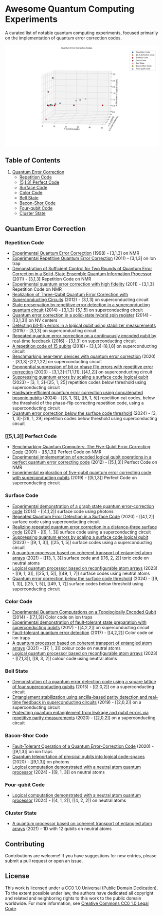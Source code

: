 

# Awesome Quantum Computing Experiments


A curated list of notable quantum computing experiments, focused primarily on the implementation of quantum error correction codes.


![Plot](out/qec_exp.png)


## Table of Contents

1. [Quantum Error Correction](#quantum-error-correction)
   - [Repetition Code](#repetition-code)
   - [[5,1,3] Perfect Code](#513-perfect-code)
   - [Surface Code](#surface-code)
   - [Color Code](#color-code)
   - [Bell State](#bell-state)
   - [Bacon-Shor Code](#bacon-shor-code)
   - [Four-qubit Code](#four-qubit-code)
   - [Cluster State](#cluster-state)



## Quantum Error Correction

### Repetition Code

- [Experimental Quantum Error Correction](https://arxiv.org/abs/quant-ph/9802018) (1998) - [3,1,3] on NMR
- [Experimental Repetitive Quantum Error Correction](https://jubarreiro.physics.ucsd.edu/files/Schindler-Science-332-1059-1061.pdf) (2011) - [3,1,3] on Ion trap
- [Demonstration of Sufficient Control for Two Rounds of Quantum Error Correction in a Solid-State Ensemble Quantum Information Processor](https://arxiv.org/abs/1108.4842) (2011) - [3,1,3] Repetition Code  on NMR
- [Experimental quantum error correction with high fidelity](https://arxiv.org/abs/1109.4821) (2011) - [3,1,3] Repetition Code  on NMR
- [Realization of Three-Qubit Quantum Error Correction with Superconducting Circuits](https://arxiv.org/abs/1109.4948) (2012) - [3,1,3] on superconducting circuit
- [State preservation by repetitive error detection in a superconducting quantum circuit](https://arxiv.org/abs/1411.7403) (2014) - [3,1,3]-[5,1,5] on superconducting circuit
- [Quantum error correction in a solid-state hybrid spin register](https://arxiv.org/abs/1309.6424) (2014) - [[3,1,3]] on NV centers
- [Detecting bit-flip errors in a logical qubit using stabilizer measurements](https://arxiv.org/abs/1411.5542) (2015) - [3,1,3] on superconducting circuit
- [Repeated quantum error correction on a continuously encoded qubit by real-time feedback](https://arxiv.org/abs/1508.01388) (2016) - [3,1,3] on superconducting circuit
- [A repetition code of 15 qubits](https://arxiv.org/abs/1709.00990) (2018) - [3,1,3]-[8,1,8] on superconducting circuit
- [Benchmarking near-term devices with quantum error correction](https://arxiv.org/abs/2004.11037) (2020) - [3,1,3]-[22,1,22] on superconducting circuit
- [Exponential suppression of bit or phase flip errors with repetitive error correction](https://arxiv.org/abs/2102.06132) (2020) - [3,1,3]-[11,1,11], [[4,1,2]] on superconducting circuit
- [Suppressing quantum errors by scaling a surface code logical qubit](https://arxiv.org/abs/2207.06431) (2023) - [3, 1, 3]-[25, 1, 25] repetition codes below threshold using superconducting circuit
- [Hardware-efficient quantum error correction using concatenated bosonic qubits](https://arxiv.org/abs/2409.13025) (2024) - [[3, 1, 3]], [[5, 1, 5]] repetition cat codes, below the threshold of the phase-flip correcting repetition code, using a superconducting circuit
- [Quantum error correction below the surface code threshold](https://arxiv.org/abs/2408.13687v1) (2024) - [3, 1, 3]-[29, 1, 29] repetition codes below threshold using superconducting circuit

### \[\[5,1,3]] Perfect Code

- [Benchmarking Quantum Computers: The Five-Qubit Error Correcting Code](https://arxiv.org/abs/quant-ph/0101034) (2001) - [[5,1,3]] Perfect Code on NMR
- [Experimental implementation of encoded logical qubit operations in a perfect quantum error correcting code](https://arxiv.org/abs/1208.4797) (2012) -  [[5,1,3]] Perfect Code on NMR
- [Experimental exploration of five-qubit quantum error correcting code with superconducting qubits](https://arxiv.org/abs/1907.04507) (2019) -  [[5,1,3]] Perfect Code on superconducting circuit

### Surface Code

- [Experimental demonstration of a graph state quantum error-correction code](https://arxiv.org/abs/1404.5498v1) (2014) - [[4,1,2]] surface code using photons
- [Repeated Quantum Error Detection in a Surface Code](https://arxiv.org/abs/1912.09410) (2020) - [[4,1,2]] surface code using superconducting circuit
- [Realizing repeated quantum error correction in a distance-three surface code](https://arxiv.org/abs/2112.03708) (2021) - [[9, 1, 3]] surface code using a superconducting circuit
- [Suppressing quantum errors by scaling a surface code logical qubit](https://arxiv.org/abs/2207.06431) (2023) - [[9, 1, 3]], [[25, 1, 5]] surface codes using a superconducting circuit
- [A quantum processor based on coherent transport of entangled atom arrays](https://arxiv.org/abs/2112.03923) (2021) - [[13, 1, 3]] surface code and [[16, 2, 2]] toric code on neutral atoms
- [Logical quantum processor based on reconfigurable atom arrays](https://arxiv.org/abs/2312.03982) (2023) - [[9, 1, 3]], [[25, 1, 5]], [[49, 1, 7]] surface codes using neutral atoms
- [Quantum error correction below the surface code threshold](https://arxiv.org/abs/2408.13687v1) (2024) - [[9, 1, 3]], [[25, 1, 5]], [[49, 1, 7]] surface codes below threshold using superconducting circuit

### Color Code

- [Experimental Quantum Computations on a Topologically Encoded Qubit](https://arxiv.org/abs/1403.5426) (2014) - [[7,1,3]] Color code on ion traps
- [Experimental demonstration of fault-tolerant state preparation with superconducting qubits](https://arxiv.org/abs/1705.09259v1) (2017) - [[4,2,2]] on superconducting circuit
- [Fault-tolerant quantum error detection](https://arxiv.org/abs/1611.06946) (2017) - [[4,2,2]] Color code on ion traps
- [A quantum processor based on coherent transport of entangled atom arrays](https://arxiv.org/abs/2112.03923) (2021) - [[7, 1, 3]] colour code on neutral atoms
- [Logical quantum processor based on reconfigurable atom arrays](https://arxiv.org/abs/2312.03982) (2023) - [[7,1,3]], [[8, 3, 2]] colour code using neutral atoms

### Bell State

- [Demonstration of a quantum error detection code using a square lattice of four superconducting qubits](https://www.nature.com/articles/ncomms7979) (2015) - [[2,0,2]] on a superconducting circuit
- [Entanglement stabilization using ancilla-based parity detection and real-time feedback in superconducting circuits](https://www.nature.com/articles/s41534-019-0185-4) (2019) - [[2,0,2]] on a superconducting circuit
- [Protecting quantum entanglement from leakage and qubit errors via repetitive parity measurements](https://arxiv.org/abs/1905.12731) (2020) - [[2,0,2]] on a superconducting circuit

### Bacon-Shor Code

- [Fault-Tolerant Operation of a Quantum Error-Correction Code](https://arxiv.org/abs/2009.11482) (2020) - [[9,1,3]] on ion traps
- [Quantum teleportation of physical qubits into logical code-spaces](https://arxiv.org/abs/2009.06242) (2020) - [[9,1,3]] on photons
- [Logical computation demonstrated with a neutral atom quantum processor](https://arxiv.org/abs/2411.11822v1) (2024) - [[9, 1, 3]] on neutral atoms

### Four-qubit Code

- [Logical computation demonstrated with a neutral atom quantum processor](https://arxiv.org/abs/2411.11822v2) (2024) - [[4, 1, 2]], [[4, 2, 2]] on neutral atoms

### Cluster State

- [A quantum processor based on coherent transport of entangled atom arrays](https://arxiv.org/abs/2112.03923) (2021) - 1D with 12 qubits on neutral atoms


## Contributing

Contributions are welcome! If you have suggestions for new entries, please submit a pull request or open an issue.


## License

This work is licensed under a [CC0 1.0 Universal (Public Domain Dedication)](LICENSE).
To the extent possible under law, the authors have dedicated all copyright and related and neighboring rights to this work to the public domain worldwide.
For more information, see [Creative Commons CC0 1.0 Legal Code](https://creativecommons.org/publicdomain/zero/1.0/).
